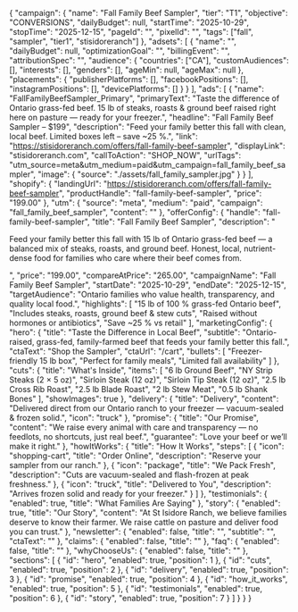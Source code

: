 {
  "campaign": {
    "name": "Fall Family Beef Sampler",
    "tier": "T1",
    "objective": "CONVERSIONS",
    "dailyBudget": null,
    "startTime": "2025-10-29",
    "stopTime": "2025-12-15",
    "pageId": "",
    "pixelId": "",
    "tags": ["fall", "sampler", "tier1", "stisidoreranch"]
  },
  "adsets": [
    {
      "name": "",
      "dailyBudget": null,
      "optimizationGoal": "",
      "billingEvent": "",
      "attributionSpec": "",
      "audience": {
        "countries": ["CA"],
        "customAudiences": [],
        "interests": [],
        "genders": [],
        "ageMin": null,
        "ageMax": null
      },
      "placements": {
        "publisherPlatforms": [],
        "facebookPositions": [],
        "instagramPositions": [],
        "devicePlatforms": []
      }
    }
  ],
  "ads": [
    {
      "name": "FallFamilyBeefSampler_Primary",
      "primaryText": "Taste the difference of Ontario grass-fed beef. 15 lb of steaks, roasts & ground beef raised right here on pasture — ready for your freezer.",
      "headline": "Fall Family Beef Sampler – $199",
      "description": "Feed your family better this fall with clean, local beef. Limited boxes left – save ~25 %.",
      "link": "https://stisidoreranch.com/offers/fall-family-beef-sampler",
      "displayLink": "stisidoreranch.com",
      "callToAction": "SHOP_NOW",
      "urlTags": "utm_source=meta&utm_medium=paid&utm_campaign=fall_family_beef_sampler",
      "image": { "source": "./assets/fall_family_sampler.jpg" }
    }
  ],
  "shopify": {
    "landingUrl": "https://stisidoreranch.com/offers/fall-family-beef-sampler",
    "productHandle": "fall-family-beef-sampler",
    "price": "199.00"
  },
  "utm": {
    "source": "meta",
    "medium": "paid",
    "campaign": "fall_family_beef_sampler",
    "content": ""
  },
  "offerConfig": {
    "handle": "fall-family-beef-sampler",
    "title": "Fall Family Beef Sampler",
    "description": "<p>Feed your family better this fall with 15 lb of Ontario grass-fed beef — a balanced mix of steaks, roasts, and ground beef. Honest, local, nutrient-dense food for families who care where their beef comes from.</p>",
    "price": "199.00",
    "compareAtPrice": "265.00",
    "campaignName": "Fall Family Beef Sampler",
    "startDate": "2025-10-29",
    "endDate": "2025-12-15",
    "targetAudience": "Ontario families who value health, transparency, and quality local food.",
    "highlights": [
      "15 lb of 100 % grass-fed Ontario beef",
      "Includes steaks, roasts, ground beef & stew cuts",
      "Raised without hormones or antibiotics",
      "Save ~25 % vs retail"
    ],
    "marketingConfig": {
      "hero": {
        "title": "Taste the Difference in Local Beef",
        "subtitle": "Ontario-raised, grass-fed, family-farmed beef that feeds your family better this fall.",
        "ctaText": "Shop the Sampler",
        "ctaUrl": "/cart",
        "bullets": [
          "Freezer-friendly 15 lb box",
          "Perfect for family meals",
          "Limited fall availability"
        ]
      },
      "cuts": {
        "title": "What's Inside",
        "items": [
          "6 lb Ground Beef",
          "NY Strip Steaks (2 × 5 oz)",
          "Sirloin Steak (12 oz)",
          "Sirloin Tip Steak (12 oz)",
          "2.5 lb Cross Rib Roast",
          "2.5 lb Blade Roast",
          "2 lb Stew Meat",
          "0.5 lb Shank Bones"
        ],
        "showImages": true
      },
      "delivery": {
        "title": "Delivery",
        "content": "Delivered direct from our Ontario ranch to your freezer — vacuum-sealed & frozen solid.",
        "icon": "truck"
      },
      "promise": {
        "title": "Our Promise",
        "content": "We raise every animal with care and transparency — no feedlots, no shortcuts, just real beef.",
        "guarantee": "Love your beef or we’ll make it right."
      },
      "howItWorks": {
        "title": "How It Works",
        "steps": [
          { "icon": "shopping-cart", "title": "Order Online", "description": "Reserve your sampler from our ranch." },
          { "icon": "package", "title": "We Pack Fresh", "description": "Cuts are vacuum-sealed and flash-frozen at peak freshness." },
          { "icon": "truck", "title": "Delivered to You", "description": "Arrives frozen solid and ready for your freezer." }
        ]
      },
      "testimonials": { "enabled": true, "title": "What Families Are Saying" },
      "story": {
        "enabled": true,
        "title": "Our Story",
        "content": "At St Isidore Ranch, we believe families deserve to know their farmer. We raise cattle on pasture and deliver food you can trust."
      },
      "newsletter": { "enabled": false, "title": "", "subtitle": "", "ctaText": "" },
      "claims": { "enabled": false, "title": "" },
      "faq": { "enabled": false, "title": "" },
      "whyChooseUs": { "enabled": false, "title": "" },
      "sections": [
        { "id": "hero", "enabled": true, "position": 1 },
        { "id": "cuts", "enabled": true, "position": 2 },
        { "id": "delivery", "enabled": true, "position": 3 },
        { "id": "promise", "enabled": true, "position": 4 },
        { "id": "how_it_works", "enabled": true, "position": 5 },
        { "id": "testimonials", "enabled": true, "position": 6 },
        { "id": "story", "enabled": true, "position": 7 }
      ]
    }
  }
}
